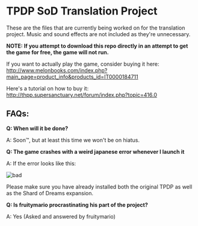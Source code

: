 TPDP SoD Translation Project
=====

These are the files that are currently being worked on for the translation project.
Music and sound effects are not included as they're unnecessary. 

**NOTE: If you attempt to download this repo directly in an attempt to get the game for free, the game will not run.**

If you want to actually play the game, consider buying it here: http://www.melonbooks.com/index.php?main_page=product_info&products_id=IT0000184711

Here's a tutorial on how to buy it: http://thpp.supersanctuary.net/forum/index.php?topic=416.0

FAQs:
-----
**Q: When will it be done?**

A: Soon™, but at least this time we won't be on hiatus.


**Q: The game crashes with a weird japanese error whenever I launch it**

A: If the error looks like this:

![bad](https://cdn.discordapp.com/attachments/385687911229685762/390635846740738059/unknown.png "bad")

Please make sure you have already installed both the original TPDP as well as the Shard of Dreams expansion.


**Q: Is fruitymario procrastinating his part of the project?**

A: Yes
(Asked and answered by fruitymario)
